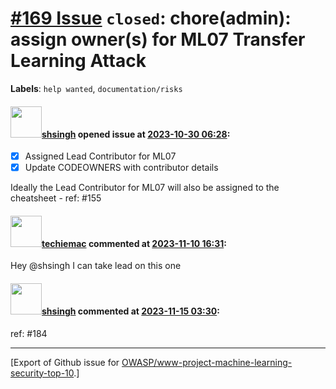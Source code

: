 # [\#169 Issue](https://github.com/OWASP/www-project-machine-learning-security-top-10/issues/169) `closed`: chore(admin): assign owner(s) for ML07 Transfer Learning Attack
**Labels**: `help wanted`, `documentation/risks`


#### <img src="https://avatars.githubusercontent.com/u/412800?v=4" width="50">[shsingh](https://github.com/shsingh) opened issue at [2023-10-30 06:28](https://github.com/OWASP/www-project-machine-learning-security-top-10/issues/169):

- [x] Assigned Lead Contributor for ML07
- [x] Update CODEOWNERS with contributor details

Ideally the Lead Contributor for ML07 will also be assigned to the cheatsheet - ref: #155 

#### <img src="https://avatars.githubusercontent.com/u/632991?u=381b244f1c2befb1154c0ed66c817eb2302fd33f&v=4" width="50">[techiemac](https://github.com/techiemac) commented at [2023-11-10 16:31](https://github.com/OWASP/www-project-machine-learning-security-top-10/issues/169#issuecomment-1806048695):

Hey @shsingh I can take lead on this one

#### <img src="https://avatars.githubusercontent.com/u/412800?v=4" width="50">[shsingh](https://github.com/shsingh) commented at [2023-11-15 03:30](https://github.com/OWASP/www-project-machine-learning-security-top-10/issues/169#issuecomment-1811753847):

ref: #184


-------------------------------------------------------------------------------



[Export of Github issue for [OWASP/www-project-machine-learning-security-top-10](https://github.com/OWASP/www-project-machine-learning-security-top-10).]
